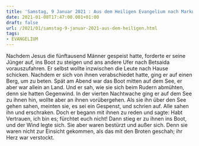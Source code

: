 ```yaml
---
title: 'Samstag, 9 Januar 2021 : Aus dem Heiligen Evangelium nach Markus - Mk 6,45-52.'
date: 2021-01-08T17:47:00.001+01:00
draft: false
url: /2021/01/samstag-9-januar-2021-aus-dem-heiligen.html
tags: 
- EVANGELIUM
---
```


Nachdem Jesus die fünftausend Männer gespeist hatte, forderte er seine Jünger auf, ins Boot zu steigen und ans andere Ufer nach Betsaida vorauszufahren. Er selbst wollte inzwischen die Leute nach Hause schicken. Nachdem er sich von ihnen verabschiedet hatte, ging er auf einen Berg, um zu beten. Spät am Abend war das Boot mitten auf dem See, er aber war allein an Land. Und er sah, wie sie sich beim Rudern abmühten, denn sie hatten Gegenwind. In der vierten Nachtwache ging er auf dem See zu ihnen hin, wollte aber an ihnen vorübergehen. Als sie ihn über den See gehen sahen, meinten sie, es sei ein Gespenst, und schrien auf. Alle sahen ihn und erschraken. Doch er begann mit ihnen zu reden und sagte: Habt Vertrauen, ich bin es; fürchtet euch nicht! Dann stieg er zu ihnen ins Boot, und der Wind legte sich. Sie aber waren bestürzt und außer sich. Denn sie waren nicht zur Einsicht gekommen, als das mit den Broten geschah; ihr Herz war verstockt.